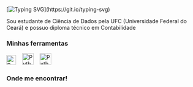 [![Typing SVG](https://readme-typing-svg.demolab.com?font=Fira+Code&weight=500&size=30&pause=1000&color=42F71A&repeat=false&random=false&width=435&lines=Eu+sou+a+Bruna!)](https://git.io/typing-svg)

<p align="left"> Sou estudante de Ciência de Dados pela UFC (Universidade Federal do Ceará) e possuo diploma técnico em Contabilidade

<h3 align="left">Minhas ferramentas</h3>

<div align="left">
  <img src="https://www.r-project.org/logo/Rlogo.svg" height="25" alt="R logo"  />
  <img width="8" />
  <img src= "https://s3.dualstack.us-east-2.amazonaws.com/pythondotorg-assets/media/files/python-logo-only.svg" height="30" alt="Pytho logo"  />
  <img width="8" />
  <img src= "https://github.com/odb/official-bash-logo/blob/master/assets/Logos/Icons/SVG/128x128.svg" height="30" alt="Pytho logo"  />
  
</div>

<h3 align="left">Onde me encontrar!</h3>

